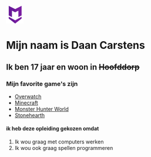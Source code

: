  
![alt text](https://github.com/adam-p/markdown-here/raw/master/src/common/images/icon48.png "Logo Title Text 1")

# Mijn naam is Daan Carstens

## Ik ben 17 jaar en woon in ~~Hoofddorp~~

### Mijn favorite game's zijn
 
* [Overwatch](https://playoverwatch.com/en-us/)
* [Minecraft](https://www.minecraft.net/nl-nl/) 
* [Monster Hunter World](https://www.monsterhunterworld.com/)
* [Stonehearth](https://www.stonehearth.net/)

#### ik heb deze opleiding gekozen omdat
1. Ik wou graag met computers werken
2. Ik wou ook graag spellen programmeren







